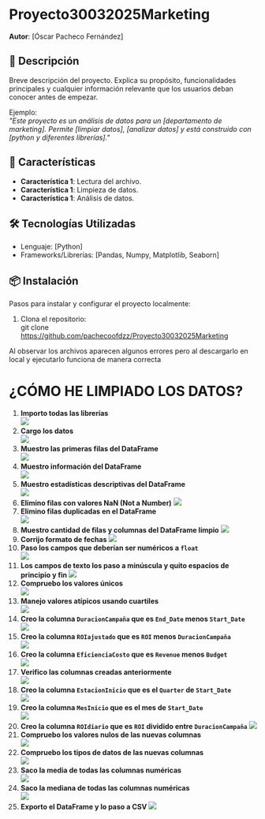 # Proyecto30032025Marketing
 
**Autor**: [Óscar Pacheco Fernández]  
 
## 📌 Descripción  
Breve descripción del proyecto. Explica su propósito, funcionalidades principales y cualquier información relevante que los usuarios deban conocer antes de empezar.  
 
Ejemplo:  
*"Este proyecto es un análisis de datos para un [departamento de marketing]. Permite [limpiar datos], [analizar datos] y está construido con [python y diferentes librerías]."*  
 
## 🚀 Características  
- **Característica 1**: Lectura del archivo.  
- **Característica 1**: Limpieza de datos.  
- **Característica 1**: Análisis de datos.  
 
## 🛠️ Tecnologías Utilizadas  
- Lenguaje: [Python]  
- Frameworks/Librerías: [Pandas, Numpy, Matplotlib, Seaborn]  
 
## 📦 Instalación  
Pasos para instalar y configurar el proyecto localmente:  
 
1. Clona el repositorio:  
git clone https://github.com/pachecoofdzz/Proyecto30032025Marketing
 
Al observar los archivos aparecen algunos errores pero al descargarlo en local y ejecutarlo funciona de manera correcta
 
 
# ¿CÓMO HE LIMPIADO LOS DATOS?
 
1. **Importo todas las librerías**  
![](imagenesReadme/foto1.PNG)
2. **Cargo los datos**  
![](imagenesReadme/foto2.PNG)
3. **Muestro las primeras filas del DataFrame**  
![](imagenesReadme/foto3.PNG)
4. **Muestro información del DataFrame**  
![](imagenesReadme/foto4.PNG)
5. **Muestro estadísticas descriptivas del DataFrame**  
![](imagenesReadme/foto5.PNG)
6. **Elimino filas con valores NaN (Not a Number)**
![](imagenesReadme/foto6.PNG)
7. **Elimino filas duplicadas en el DataFrame**  
![](imagenesReadme/foto7PNG)
8. **Muestro cantidad de filas y columnas del DataFrame limpio**
![](imagenesReadme/foto8.PNG)  
9. **Corrijo formato de fechas**
![](imagenesReadme/foto9.PNG)  
10. **Paso los campos que deberían ser numéricos a `float`**  
![](imagenesReadme/foto10.PNG)
11. **Los campos de texto los paso a minúscula y quito espacios de principio y fin** 
![](imagenesReadme/foto11.PNG) 
12. **Compruebo los valores únicos**  
![](imagenesReadme/foto12.PNG)
13. **Manejo valores atípicos usando cuartiles**  
![](imagenesReadme/foto13.PNG)
14. **Creo la columna `DuracionCampaña` que es `End_Date` menos `Start_Date`**  
![](imagenesReadme/foto14.PNG)
15. **Creo la columna `ROIajustado` que es `ROI` menos `DuracionCampaña`**  
![](imagenesReadme/foto15.PNG)
16. **Creo la columna `EficienciaCosto` que es `Revenue` menos `Budget`**  
![](imagenesReadme/foto16.PNG)
17. **Verifico las columnas creadas anteriormente**  
![](imagenesReadme/foto17.PNG)
18. **Creo la columna `EstacionInicio` que es el `Quarter` de `Start_Date`**  
![](imagenesReadme/foto18.PNG)
19. **Creo la columna `MesInicio` que es el mes de `Start_Date`**  
![](imagenesReadme/foto19.PNG)
20. **Creo la columna `ROIdiario` que es `ROI` dividido entre `DuracionCampaña`** 
![](imagenesReadme/foto20.PNG) 
21. **Compruebo los valores nulos de las nuevas columnas**  
![](imagenesReadme/foto21.PNG)
22. **Compruebo los tipos de datos de las nuevas columnas**  
![](imagenesReadme/foto22.PNG)
23. **Saco la media de todas las columnas numéricas**  
![](imagenesReadme/foto23.PNG)
24. **Saco la mediana de todas las columnas numéricas**  
![](imagenesReadme/foto24.PNG)
25. **Exporto el DataFrame y lo paso a CSV**
![](imagenesReadme/foto25.PNG)